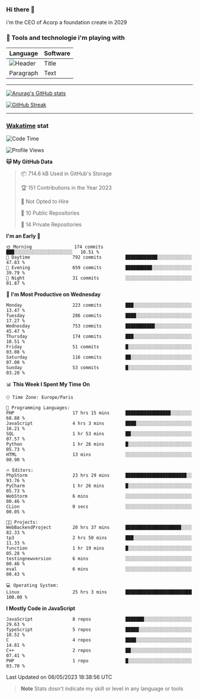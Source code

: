 ### Hi there 👋

i'm the CEO of Acorp a foundation create in 2029  

### 🧰 Tools and technologie i'm playing with

 | Language | Software |
| ----------- | ----------- |
| ![Header](https://img.shields.io/badge/Nuxt3-green&style=for-the-badge&logo=nustjs&logoColor=00DC82) | Title |
| Paragraph | Text |

---

[![Anurag's GitHub stats](https://github-readme-stats.vercel.app/api?username=ackimixs&show_icons=true&theme=github_dark&count_private=true)](https://www.ackimixs.xyz)

[![GitHub Streak](https://github-readme-streak-stats.herokuapp.com?user=Ackimixs&theme=github-dark-blue&date_format=j%20M%5B%20Y%5D&mode=weekly)](https://git.io/streak-stats)

---
 
 ### [Wakatime](https://wakatime.com/) stat

<!--START_SECTION:waka-->
![Code Time](http://img.shields.io/badge/Code%20Time-524%20hrs%2056%20mins-blue)

![Profile Views](http://img.shields.io/badge/Profile%20Views-0-blue)

**🐱 My GitHub Data** 

> 📦 714.6 kB Used in GitHub's Storage 
 > 
> 🏆 151 Contributions in the Year 2023
 > 
> 🚫 Not Opted to Hire
 > 
> 📜 10 Public Repositories 
 > 
> 🔑 14 Private Repositories 
 > 
**I'm an Early 🐤** 

```text
🌞 Morning                174 commits         ███░░░░░░░░░░░░░░░░░░░░░░   10.51 % 
🌆 Daytime                792 commits         ████████████░░░░░░░░░░░░░   47.83 % 
🌃 Evening                659 commits         ██████████░░░░░░░░░░░░░░░   39.79 % 
🌙 Night                  31 commits          ░░░░░░░░░░░░░░░░░░░░░░░░░   01.87 % 
```
📅 **I'm Most Productive on Wednesday** 

```text
Monday                   223 commits         ███░░░░░░░░░░░░░░░░░░░░░░   13.47 % 
Tuesday                  286 commits         ████░░░░░░░░░░░░░░░░░░░░░   17.27 % 
Wednesday                753 commits         ███████████░░░░░░░░░░░░░░   45.47 % 
Thursday                 174 commits         ███░░░░░░░░░░░░░░░░░░░░░░   10.51 % 
Friday                   51 commits          █░░░░░░░░░░░░░░░░░░░░░░░░   03.08 % 
Saturday                 116 commits         ██░░░░░░░░░░░░░░░░░░░░░░░   07.00 % 
Sunday                   53 commits          █░░░░░░░░░░░░░░░░░░░░░░░░   03.20 % 
```


📊 **This Week I Spent My Time On** 

```text
🕑︎ Time Zone: Europe/Paris

💬 Programming Languages: 
PHP                      17 hrs 15 mins      █████████████████░░░░░░░░   68.88 % 
JavaScript               4 hrs 3 mins        ████░░░░░░░░░░░░░░░░░░░░░   16.21 % 
SQL                      1 hr 53 mins        ██░░░░░░░░░░░░░░░░░░░░░░░   07.57 % 
Python                   1 hr 26 mins        █░░░░░░░░░░░░░░░░░░░░░░░░   05.73 % 
HTML                     13 mins             ░░░░░░░░░░░░░░░░░░░░░░░░░   00.90 % 

🔥 Editors: 
PhpStorm                 23 hrs 29 mins      ███████████████████████░░   93.76 % 
PyCharm                  1 hr 26 mins        █░░░░░░░░░░░░░░░░░░░░░░░░   05.73 % 
WebStorm                 6 mins              ░░░░░░░░░░░░░░░░░░░░░░░░░   00.46 % 
CLion                    0 secs              ░░░░░░░░░░░░░░░░░░░░░░░░░   00.05 % 

🐱‍💻 Projects: 
WebBackendProject        20 hrs 37 mins      █████████████████████░░░░   82.33 % 
tp3                      2 hrs 50 mins       ███░░░░░░░░░░░░░░░░░░░░░░   11.33 % 
function                 1 hr 19 mins        █░░░░░░░░░░░░░░░░░░░░░░░░   05.28 % 
testingnewversion        6 mins              ░░░░░░░░░░░░░░░░░░░░░░░░░   00.46 % 
eval                     6 mins              ░░░░░░░░░░░░░░░░░░░░░░░░░   00.43 % 

💻 Operating System: 
Linux                    25 hrs 3 mins       █████████████████████████   100.00 % 
```

**I Mostly Code in JavaScript** 

```text
JavaScript               8 repos             ███████░░░░░░░░░░░░░░░░░░   29.63 % 
TypeScript               5 repos             █████░░░░░░░░░░░░░░░░░░░░   18.52 % 
C                        4 repos             ████░░░░░░░░░░░░░░░░░░░░░   14.81 % 
C++                      2 repos             ██░░░░░░░░░░░░░░░░░░░░░░░   07.41 % 
PHP                      1 repo              █░░░░░░░░░░░░░░░░░░░░░░░░   03.70 % 
```




 Last Updated on 06/05/2023 18:38:56 UTC
<!--END_SECTION:waka-->

> **Note**
> Stats dosn't indicate my skill or level in any language or tools
